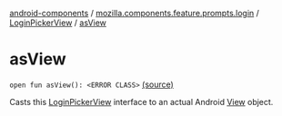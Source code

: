 [android-components](../../index.md) / [mozilla.components.feature.prompts.login](../index.md) / [LoginPickerView](index.md) / [asView](./as-view.md)

# asView

`open fun asView(): <ERROR CLASS>` [(source)](https://github.com/mozilla-mobile/android-components/blob/master/components/feature/prompts/src/main/java/mozilla/components/feature/prompts/login/LoginPickerView.kt#L30)

Casts this [LoginPickerView](index.md) interface to an actual Android [View](#) object.

